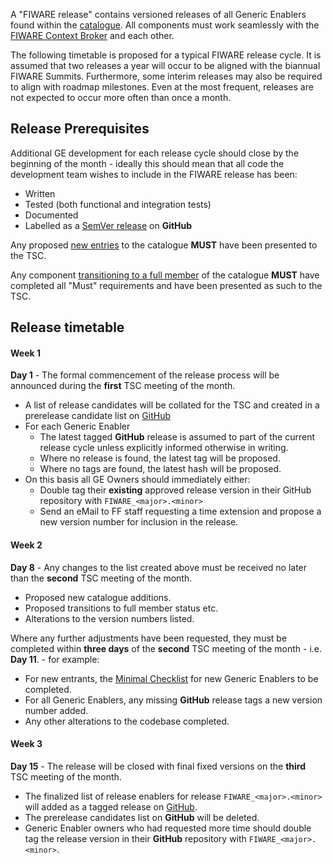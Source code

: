 A "FIWARE release" contains versioned releases of all Generic Enablers found
within the [catalogue](https://www.fiware.org/developers/catalogue/). All
components must work seamlessly with the
[FIWARE Context Broker](https://github.com/telefonicaid/fiware-orion/releases/latest)
and each other.

The following timetable is proposed for a typical FIWARE release cycle. It is
assumed that two releases a year will occur to be aligned with the biannual
FIWARE Summits. Furthermore, some interim releases may also be required to align
with roadmap milestones. Even at the most frequent, releases are not expected to
occur more often than once a month.

## Release Prerequisites

Additional GE development for each release cycle should close by the beginning
of the month - ideally this should mean that all code the development team
wishes to include in the FIWARE release has been:

-   Written
-   Tested (both functional and integration tests)
-   Documented
-   Labelled as a [SemVer release](GE_Requirements.md#releases) on **GitHub**

Any proposed [new entries](GE_Checklist.md#new-generic-enablers) to the
catalogue **MUST** have been presented to the TSC.

Any component
[transitioning to a full member](GE_Checklist.md#transition-to-full-membership)
of the catalogue **MUST** have completed all "Must" requirements and have been
presented as such to the TSC.

## Release timetable

#### Week 1

**Day 1** - The formal commencement of the release process will be announced
during the **first** TSC meeting of the month.

-   A list of release candidates will be collated for the TSC and created in a
    prerelease candidate list on
    [GitHub](https://github.com/Fiware/catalogue/releases)
-   For each Generic Enabler
    -   The latest tagged **GitHub** release is assumed to part of the current
        release cycle unless explicitly informed otherwise in writing.
    -   Where no release is found, the latest tag will be proposed.
    -   Where no tags are found, the latest hash will be proposed.
-   On this basis all GE Owners should immediately either:
    -   Double tag their **existing** approved release version in their GitHub
        repository with `FIWARE_<major>.<minor>`
    -   Send an eMail to FF staff requesting a time extension and propose a new
        version number for inclusion in the release.

#### Week 2

**Day 8** - Any changes to the list created above must be received no later than
the **second** TSC meeting of the month.

-   Proposed new catalogue additions.
-   Proposed transitions to full member status etc.
-   Alterations to the version numbers listed.

Where any further adjustments have been requested, they must be completed within
**three days** of the **second** TSC meeting of the month - i.e. **Day 11**. -
for example:

-   For new entrants, the
    [Minimal Checklist](GE_Checklist.md#new-generic-enablers) for new Generic
    Enablers to be completed.
-   For all Generic Enablers, any missing **GitHub** release tags a new version
    number added.
-   Any other alterations to the codebase completed.

#### Week 3

**Day 15** - The release will be closed with final fixed versions on the
**third** TSC meeting of the month.

-   The finalized list of release enablers for release `FIWARE_<major>.<minor>`
    will added as a tagged release on
    [GitHub](https://github.com/Fiware/catalogue/releases).
-   The prerelease candidates list on **GitHub** will be deleted.
-   Generic Enabler owners who had requested more time should double tag the
    release version in their **GitHub** repository with
    `FIWARE_<major>.<minor>`.
